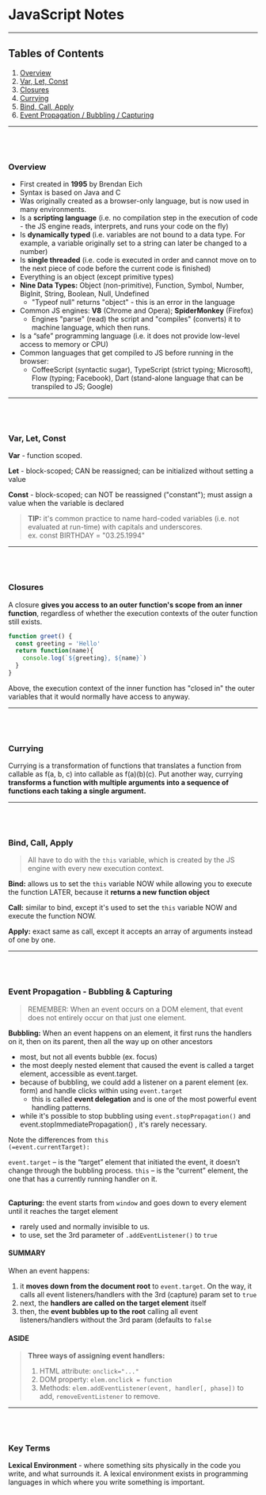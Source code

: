 # JavaScript Notes

---

## Tables of Contents

1. [Overview](#overview)
2. [Var, Let, Const](#vars)
3. [Closures](#closures)
4. [Currying](#currying)
5. [Bind, Call, Apply](#bca)
6. [Event Propagation / Bubbling / Capturing](#events)

---
<br><br>

<a name="overview"></a>

### Overview

- First created in **1995** by Brendan Eich
- Syntax is based on Java and C
- Was originally created as a browser-only language, but is now used in many environments.
- Is a **scripting language** (i.e. no compilation step in the execution of code - the JS engine reads, interprets, and runs your code on the fly)
- Is **dynamically typed** (i.e. variables are not bound to a data type. For example, a variable originally set to a string can later be changed to a number)
- Is **single threaded** (i.e. code is executed in order and cannot move on to the next piece of code before the current code is finished)
- Everything is an object (except primitive types)
- **Nine Data Types:** Object (non-primitive), Function, Symbol, Number, BigInit, String, Boolean, Null, Undefined
  - "Typeof null" returns "object" - this is an error in the language
- Common JS engines: **V8** (Chrome and Opera); **SpiderMonkey** (Firefox)
  - Engines "parse" (read) the script and "compiles" (converts) it to machine language, which then runs.
- Is a “safe” programming language (i.e. it does not provide low-level access to memory or CPU)
- Common languages that get compiled to JS before running in the browser:
  - CoffeeScript (syntactic sugar), TypeScript (strict typing; Microsoft), Flow (typing; Facebook), Dart (stand-alone language that can be transpiled to JS; Google)

---
<br><br>

<a name="vars"></a>

### Var, Let, Const

**Var** - function scoped.

**Let** - block-scoped; CAN be reassigned; can be initialized without setting a value

**Const** - block-scoped; can NOT be reassigned ("constant"); must assign a value when the variable is declared


> **TIP:** it's common practice to name hard-coded variables (i.e. not evaluated at run-time) with capitals and underscores. <br>
ex. const BIRTHDAY = "03.25.1994"

---
<br><br>

<a name="closures"></a>

### Closures

A closure **gives you access to an outer function's scope from an inner function**, regardless of whether the execution contexts of the outer function still exists.

```javascript
function greet() {
  const greeting = 'Hello'
  return function(name){
    console.log(`${greeting}, ${name}`)
  }
}
```

Above, the execution context of the inner function has "closed in" the outer variables that it would normally have access to anyway.

---
<br><br>

<a name="currying"></a>

### Currying

Currying is a transformation of functions that translates a function from callable as f(a, b, c) into callable as f(a)(b)(c). Put another way, currying **transforms a function with multiple arguments into a sequence of functions each taking a single argument.**

---
<br><br>

<a name="bca"></a>

### Bind, Call, Apply

> All have to do with the <code>this</code> variable, which is created by the JS engine with every new execution context.

**Bind:** allows us to set the <code>this</code> variable NOW while allowing you to execute the function LATER, because it **returns a new function object**

**Call:** similar to bind, except it's used to set the <code>this</code> variable NOW and execute the function NOW. 

**Apply:** exact same as call, except it accepts an array of arguments instead of one by one.

---
<br><br>

<a name="events"></a>

### Event Propagation - Bubbling & Capturing

> REMEMBER: When an event occurs on a DOM element, that event does not entirely occur on that just one element.

**Bubbling:** When an event happens on an element, it first runs the handlers on it, then on its parent, then all the way up on other ancestors
 - most, but not all events bubble (ex. focus)
 - the most deeply nested element that caused the event is called a target element, accessible as event.target.
 - because of bubbling, we could add a listener on a parent element (ex. form) and handle clicks within using <code>event.target</code>
    - this is called **event delegation** and is one of the most powerful event handling patterns.
 - while it's possible to stop bubbling using <code>event.stopPropagation()</code> and event.stopImmediatePropagation()</code> , it's rarely necessary.

Note the differences from <code>this (=event.currentTarget):</code>

<code>event.target</code> – is the “target” element that initiated the event, it doesn’t change through the bubbling process.
<code>this</code> – is the “current” element, the one that has a currently running handler on it.
<br><br>

**Capturing:** the event starts from <code>window</code> and goes down to every element until it reaches the target element
  - rarely used and normally invisible to us.
  - to use, set the 3rd parameter of <code>.addEventListener()</code> to <code>true</code>

#### SUMMARY
When an event happens:
  1) it **moves down from the document root** to <code>event.target</code>. On the way, it calls all event listeners/handlers with the 3rd (capture) param set to <code>true</code>
  2) next, the **handlers are called on the target element** itself
  3) then, the **event bubbles up to the root** calling all event listeners/handlers without the 3rd param (defaults to <code>false</code>

#### ASIDE
> **Three ways of assigning event handlers:**
>  1) HTML attribute: <code>onclick="..."</code>
>  2) DOM property: <code>elem.onclick = function</code>
>  3) Methods: <code>elem.addEventListener(event, handler[, phase])</code> to add, <code>removeEventListener</code> to remove.

---
<br><br>

### Key Terms

**Lexical Environment** - where something sits physically in the code you write, and what surrounds it. A lexical environment exists in programming languages in which where you write something is important.
